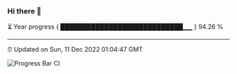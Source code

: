 ### Hi there 👋

⏳ Year progress { ████████████████████████████▁▁ } 94.26 %

---

⏰ Updated on Sun, 11 Dec 2022 01:04:47 GMT

![Progress Bar CI](https://github.com/liununu/liununu/workflows/Progress%20Bar%20CI/badge.svg)
